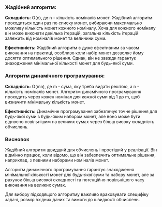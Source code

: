 ### Жадібний алгоритм:

**Складність:** O(n), де n - кількість номіналів монет. Жадібний алгоритм проходиться один раз по списку монет, вибираючи максимально можливу кількість монет кожного номіналу. Хоча для кожного номіналу він може виконати декілька ітерацій, загальна кількість ітерацій залежить від номіналів монет та величини суми.

**Ефективність:** Жадібний алгоритм є дуже ефективним за часом виконання на практиці, особливо коли набір монет дозволяє йому досягти оптимального рішення. Однак, він не завжди гарантує знаходження мінімальної кількості монет для будь-якої суми.


### Алгоритм динамічного програмування:

**Складність:** O(mn), де m - сума, яку треба видати рештою, а n - кількість номіналів монет. Алгоритм динамічного програмування проходить через кожен номінал для кожної суми від 1 до m, щоб визначити мінімальну кількість монет.

**Ефективність:** Динамічне програмування забезпечує точне рішення для будь-якої суми з будь-яким набором монет, але воно може бути відносно повільнішим на великих сумах через більш високу складність обчислень.

### Висновок

Жадібний алгоритм швидший для обчислень і простіший у реалізації. Він відмінно працює, коли відомо, що він забезпечить оптимальне рішення, наприклад, з певними наборами номіналів монет.

Алгоритм динамічного програмування гарантує знаходження мінімальної кількості монет для будь-якої суми та набору монет, але за рахунок більш високої складності та потенційно повільнішого часу виконання на великих сумах.

Для вибору підходящого алгоритму важливо враховувати специфіку задачі, розмір вхідних даних та вимоги до швидкості обчислень.